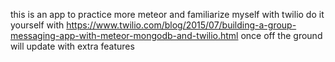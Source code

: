this is an app to practice more meteor and familiarize myself with twilio
do it yourself with https://www.twilio.com/blog/2015/07/building-a-group-messaging-app-with-meteor-mongodb-and-twilio.html
once off the ground will update with extra features
